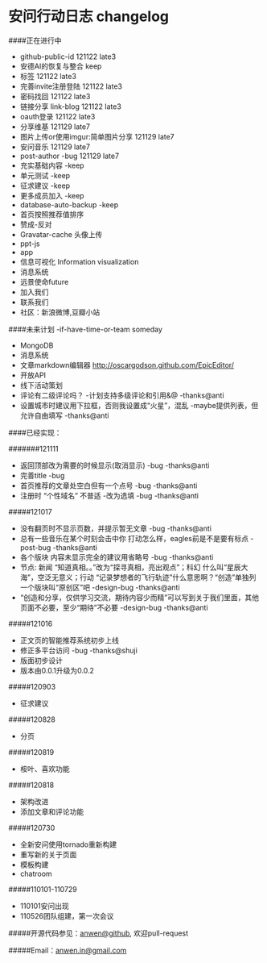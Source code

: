 安问行动日志 changelog
========

####正在进行中

* github-public-id 121122 late3
* 安德AI的恢复与整合 keep
* 标签 121122 late3
* 完善invite注册登陆 121122 late3
* 密码找回 121122 late3
* 链接分享 link-blog 121122 late3
* oauth登录 121122 late3
* 分享维基 121129 late7
* 图片上传or使用imgur:简单图片分享 121129 late7
* 安问音乐 121129 late7
* post-author -bug 121129 late7
* 充实基础内容 -keep
* 单元测试 -keep
* 征求建议 -keep
* 更多成员加入 -keep
* database-auto-backup -keep
* 首页按照推荐值排序
* 赞成-反对
* Gravatar-cache 头像上传 
* ppt-js
* app
* 信息可视化 Information visualization
* 消息系统
* 远景使命future
* 加入我们
* 联系我们
* 社区：新浪微博,豆瓣小站

####未来计划 -if-have-time-or-team someday
* MongoDB
* 消息系统
* 文章markdown编辑器 http://oscargodson.github.com/EpicEditor/
* 开放API
* 线下活动策划
* 评论有二级评论吗？ -计划支持多级评论和引用&@ -thanks@anti
* 设置城市时建议用下拉框，否则我设置成“火星”，混乱 -maybe提供列表，但允许自由填写 -thanks@anti

####已经实现：

#######121111
* 返回顶部改为需要的时候显示(取消显示) -bug -thanks@anti
* 完善title -bug
* 首页推荐的文章处空白但有一个点号 -bug -thanks@anti
* 注册时 “个性域名” 不普适 -改为选填 -bug -thanks@anti

#####121017
* 没有翻页时不显示页数，并提示暂无文章 -bug -thanks@anti
* 总有一些音乐在某个时刻会击中你 打动怎么样，eagles前是不是要有标点 -post-bug -thanks@anti
* 各个版块 内容未显示完全的建议用省略号 -bug -thanks@anti
* 节点: 新闻 “知道真相。。”改为“探寻真相，亮出观点”；科幻 什么叫“星辰大海”，空泛无意义；行动 “记录梦想者的飞行轨迹”什么意思啊？“创造”单独列一个版块叫“原创区”吧 -design-bug -thanks@anti
* “创造和分享，仅供学习交流，期待内容少而精”可以写到关于我们里面，其他页面不必要，至少“期待”不必要 -design-bug -thanks@anti

#####121016
* 正文页的智能推荐系统初步上线
* 修正多平台访问 -bug -thanks@shuji
*  版面初步设计
*  版本由0.0.1升级为0.0.2

#####120903
* 征求建议

#####120828
* 分页

#####120819
* 桉叶、喜欢功能

#####120818
* 架构改进
* 添加文章和评论功能

#####120730
* 全新安问使用tornado重新构建
* 重写新的关于页面
* 模板构建
* chatroom

#####110101-110729
* 110101安问出现
* 110526团队组建，第一次会议

#####开源代码参见：[anwen@github](https://github.com/askender/anwen.in ), 欢迎pull-request

#####Email：anwen.in@gmail.com